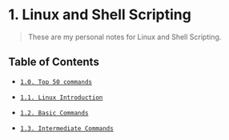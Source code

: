 # 1. Linux and Shell Scripting

> These are my personal notes for Linux and Shell Scripting.

## Table of Contents

- [`1.0. Top 50 commands`](notes/top50commands.md)

- [`1.1. Linux Introduction`](notes/linuxintro.md)

- [`1.2. Basic Commands`](notes/basiccommands.md)

- [`1.3. Intermediate Commands`](notes/intermediatecommands.md)
